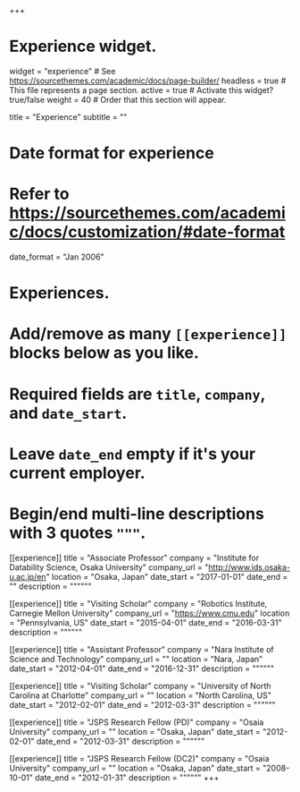 +++
# Experience widget.
widget = "experience"  # See https://sourcethemes.com/academic/docs/page-builder/
headless = true  # This file represents a page section.
active = true  # Activate this widget? true/false
weight = 40  # Order that this section will appear.

title = "Experience"
subtitle = ""

# Date format for experience
#   Refer to https://sourcethemes.com/academic/docs/customization/#date-format
date_format = "Jan 2006"

# Experiences.
#   Add/remove as many `[[experience]]` blocks below as you like.
#   Required fields are `title`, `company`, and `date_start`.
#   Leave `date_end` empty if it's your current employer.
#   Begin/end multi-line descriptions with 3 quotes `"""`.
[[experience]]
  title = "Associate Professor"
  company = "Institute for Datability Science, Osaka University"
  company_url = "http://www.ids.osaka-u.ac.jp/en"
  location = "Osaka, Japan"
  date_start = "2017-01-01"
  date_end = ""
  description = """"""
  
[[experience]]
  title = "Visiting Scholar"
  company = "Robotics Institute, Carnegie Mellon University"
  company_url = "https://www.cmu.edu"
  location = "Pennsylvania, US"
  date_start = "2015-04-01"
  date_end = "2016-03-31"
  description = """"""
  
[[experience]]
  title = "Assistant Professor"
  company = "Nara Institute of Science and Technology"
  company_url = ""
  location = "Nara, Japan"
  date_start = "2012-04-01"
  date_end = "2016-12-31"
  description = """"""

[[experience]]
  title = "Visiting Scholar"
  company = "University of North Carolina at Charlotte"
  company_url = ""
  location = "North Carolina, US"
  date_start = "2012-02-01"
  date_end = "2012-03-31"
  description = """"""
  
[[experience]]
  title = "JSPS Research Fellow (PD)"
  company = "Osaia University"
  company_url = ""
  location = "Osaka, Japan"
  date_start = "2012-02-01"
  date_end = "2012-03-31"
  description = """"""

[[experience]]
  title = "JSPS Research Fellow (DC2)"
  company = "Osaia University"
  company_url = ""
  location = "Osaka, Japan"
  date_start = "2008-10-01"
  date_end = "2012-01-31"
  description = """"""
+++
